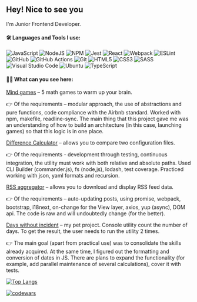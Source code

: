 ## Hey! Nice to see you


I'm Junior Frontend Developer.


#### :hammer_and_wrench: Languages and Tools I use:
![JavaScript](https://img.shields.io/badge/javascript-%23323330.svg?style=for-the-badge&logo=javascript&logoColor=%23F7DF1E)
![NodeJS](https://img.shields.io/badge/node.js-6DA55F?style=for-the-badge&logo=node.js&logoColor=white)
![NPM](https://img.shields.io/badge/NPM-%23000000.svg?style=for-the-badge&logo=npm&logoColor=white)
![Jest](https://img.shields.io/badge/-jest-%23C21325?style=for-the-badge&logo=jest&logoColor=white)
![React](https://img.shields.io/badge/react-%2320232a.svg?style=for-the-badge&logo=react&logoColor=%2361DAFB)
![Webpack](https://img.shields.io/badge/webpack-%238DD6F9.svg?style=for-the-badge&logo=webpack&logoColor=black)
![ESLint](https://img.shields.io/badge/ESLint-4B3263?style=for-the-badge&logo=eslint&logoColor=white)
![GitHub](https://img.shields.io/badge/github-%23121011.svg?style=for-the-badge&logo=github&logoColor=white)
![GitHub Actions](https://img.shields.io/badge/github%20actions-%232671E5.svg?style=for-the-badge&logo=githubactions&logoColor=white)
![Git](https://img.shields.io/badge/git-%23F05033.svg?style=for-the-badge&logo=git&logoColor=white)
![HTML5](https://img.shields.io/badge/html5-%23E34F26.svg?style=for-the-badge&logo=html5&logoColor=white)
![CSS3](https://img.shields.io/badge/css3-%231572B6.svg?style=for-the-badge&logo=css3&logoColor=white)
![SASS](https://img.shields.io/badge/SASS-hotpink.svg?style=for-the-badge&logo=SASS&logoColor=white)
![Visual Studio Code](https://img.shields.io/badge/Visual%20Studio%20Code-0078d7.svg?style=for-the-badge&logo=visual-studio-code&logoColor=white)
![Ubuntu](https://img.shields.io/badge/Ubuntu-E95420?style=for-the-badge&logo=ubuntu&logoColor=white)
![TypeScript](https://img.shields.io/badge/typescript-%23007ACC.svg?style=for-the-badge&logo=typescript&logoColor=white)

#### :woman_student: What can you see here: 

[Mind games](https://github.com/Idzanaagi/frontend-project-lvl1) – 5 math games to warm up your brain.

:point_right: Of the requirements – modular approach, the use of abstractions and pure functions, code compliance with the Airbnb standard. Worked with npm, makefile, readline-sync.
The main thing that this project gave me was an understanding of how to build an architecture (in this case, launching games) so that this logic is in one place.

[Difference Calculator](https://github.com/Idzanaagi/frontend-project-lvl2) – allows you to compare two configuration files. 

:point_right: Of the requirements - development through testing, continuous integration, the utility must work with both relative and absolute paths. Used CLI Builder (commander.js), fs (node,js), lodash, test coverage. Practiced working with json, yaml formats and recursion.

[RSS aggregator](https://github.com/Idzanaagi/frontend-project-lvl3) – allows you to download and display RSS feed data. 

:point_right: Of the requirements – auto-updating posts, using promise, webpack, bootstrap, i18next, on-change for the View layer, axios, yup (async), DOM api. The code is raw and will undoubtedly change (for the better).

[Days without incident](https://github.com/Idzanaagi/daysWithoutIncident) – my pet project. Console utility count the number of days. To get the result, the user needs to run the utility 2 times. 

:point_right: The main goal (apart from practical use) was to consolidate the skills already acquired. At the same time, I figured out the formatting and conversion of dates in JS. There are plans to expand the functionality (for example, add parallel maintenance of several calculations), cover it with tests.

[![Top Langs](https://github-readme-stats.vercel.app/api/top-langs/?username=anuraghazra&layout=compact)](https://github.com/anuraghazra/github-readme-stats)

[![codewars](https://www.codewars.com/users/idzanaagi/badges/large)](https://www.codewars.com/users/username) 
